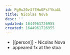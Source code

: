 ```yaml
---
id: Pg9u20v3f7HwGPsfYkaAL
title: Nicolas Nova
desc: ''
updated: 1644961726955
created: 1644961726955
---
```



- [[person]] - Nicolas Nova
- appeared 1x at the stoa
